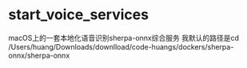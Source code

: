 # start_voice_services
macOS上的一套本地化语音识别sherpa-onnx综合服务
我默认的路径是cd /Users/huang/Downloads/downlload/code-huangs/dockers/sherpa-onnx/sherpa-onnx
